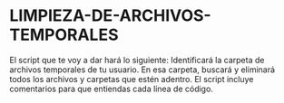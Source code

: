 # LIMPIEZA-DE-ARCHIVOS-TEMPORALES
El script que te voy a dar hará lo siguiente:  Identificará la carpeta de archivos temporales de tu usuario.  En esa carpeta, buscará y eliminará todos los archivos y carpetas que estén adentro.  El script incluye comentarios para que entiendas cada línea de código.
